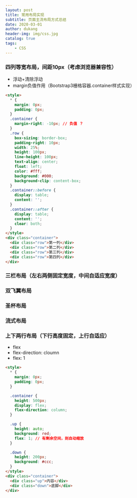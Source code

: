 ```yaml
---
layout: post
title: 常用布局实现
subtitle: 页面主流布局方式总结
date: 2020-03-01
author: dukang
header-img: img/css.jpg
catalog: true
tags: 
    - CSS
---
```


### 四列等宽布局，间距10px（考虑浏览器兼容性）

- 浮动+清除浮动
- margin负值作用（Bootstrap3栅格容器.container样式实现）

```html
<style>
  * {
    margin: 0px;
    padding: 0px;
  }
  .container {
    margin-right: -10px; // 负值 ？
  }
  .row {
    box-sizing: border-box;
    padding-right: 10px;
    width: 25%;
    height: 100px;
    line-height: 100px;
    text-align: center;
    float: left;
    color: #fff;
    background: #000;
    background-clip: content-box;
  }
  .container::before {
    display: table;
    content: '';
  }
  .container::after {
    display: table;
    content: '';
    clear: both;
  }
</style>
<div class="container">
  <div class="row">第一列</div>
  <div class="row">第二列</div>
  <div class="row">第三列</div>
  <div class="row">第四列</div>
</div>
```

### 三栏布局（左右两侧固定宽度，中间自适应宽度）

### 双飞翼布局

### 圣杯布局

### 流式布局

### 上下两行布局（下行高度固定，上行自适应）

- flex
- flex-direction: cloumn
- flex: 1

```html
<style>
  * {
    margin: 0px;
    padding: 0px;
  }

  .container {
    height: 500px;
    display: flex;
    flex-direction: column;
  }

  .up {
    height: auto;
    background: red;
    flex: 1; // 有剩余空间，则自动缩放
  }

  .down {
    height: 200px;
    background: #ccc;
  }
</style>
<div class="container">
  <div class="up">内容</div>
  <div class="down">底脚</div>
</div>
```

### 